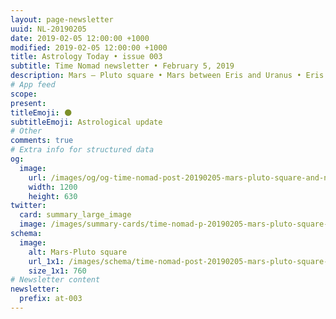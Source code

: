 ```yaml
---
layout: page-newsletter
uuid: NL-20190205
date: 2019-02-05 12:00:00 +1000
modified: 2019-02-05 12:00:00 +1000
title: Astrology Today • issue 003
subtitle: Time Nomad newsletter • February 5, 2019
description: Mars – Pluto square • Mars between Eris and Uranus • Eris as a female analogue of Pluto… read our regular astrological knowledge stories and news updates.
# App feed
scope: 
present: 
titleEmoji: 🌑
subtitleEmoji: Astrological update
# Other
comments: true
# Extra info for structured data
og:
  image:
    url: /images/og/og-time-nomad-post-20190205-mars-pluto-square-and-nuclear-warfare.jpg
    width: 1200
    height: 630
twitter:
  card: summary_large_image
  image: /images/summary-cards/time-nomad-p-20190205-mars-pluto-square-and-nuclear-warfare.jpg
schema:
  image:
    alt: Mars-Pluto square
    url_1x1: /images/schema/time-nomad-post-20190205-mars-pluto-square-and-nuclear-warfare-1x1.jpg
    size_1x1: 760
# Newsletter content
newsletter:
  prefix: at-003
---
```


